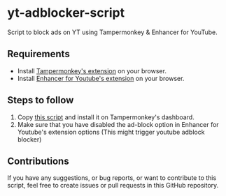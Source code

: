 # yt-adblocker-script
Script to block ads on YT using Tampermonkey &amp; Enhancer for YouTube.

## Requirements
- Install [Tampermonkey's extension](https://www.tampermonkey.net/) on your browser.
- Install [Enhancer for Youtube's extension](https://www.mrfdev.com/enhancer-for-youtube) on your browser.

## Steps to follow 
1. Copy [this script](https://raw.githubusercontent.com/AlejandroLuisHC/yt-adblocker-script/main/script.js) and install it on Tampermonkey's dashboard.
2. Make sure that you have disabled the ad-block option in Enhancer for Youtube's extension options (This might trigger youtube adblock blocker)

## Contributions
If you have any suggestions, or bug reports, or want to contribute to this script, feel free to create issues or pull requests in this GitHub repository.
